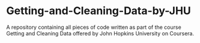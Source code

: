 # Getting-and-Cleaning-Data-by-JHU
A repository containing all pieces of code written as part of the course Getting and Cleaning Data offered by John Hopkins University on Coursera.
